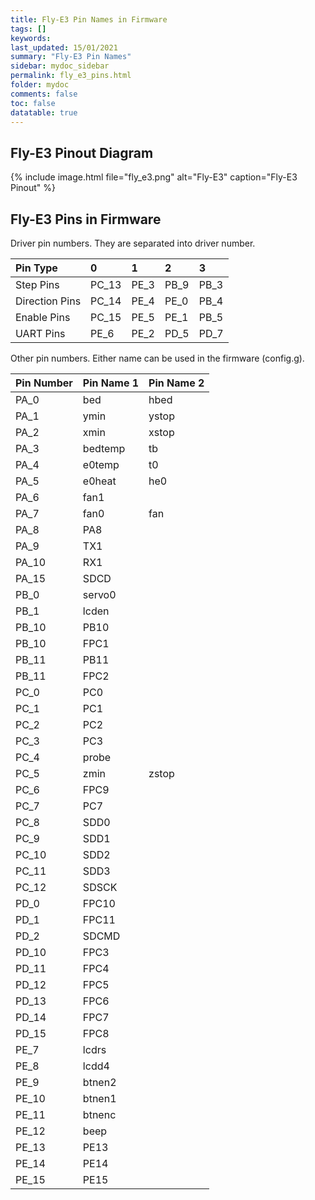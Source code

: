 ```yaml
---
title: Fly-E3 Pin Names in Firmware
tags: []
keywords: 
last_updated: 15/01/2021
summary: "Fly-E3 Pin Names"
sidebar: mydoc_sidebar
permalink: fly_e3_pins.html
folder: mydoc
comments: false
toc: false
datatable: true
---
```


## Fly-E3 Pinout Diagram

{% include image.html file="fly_e3.png" alt="Fly-E3" caption="Fly-E3 Pinout" %}

## Fly-E3 Pins in Firmware

Driver pin numbers. They are separated into driver number.

<div class="datatable-begin"></div>

|Pin Type|0|1|2|3|
| :------------- |:-------------|:-------------|:-------------|:-------------|
|Step Pins|PC_13|PE_3|PB_9|PB_3|
|Direction Pins|PC_14|PE_4|PE_0|PB_4|
|Enable Pins|PC_15|PE_5|PE_1|PB_5|
|UART Pins|PE_6|PE_2|PD_5|PD_7|

<div class="datatable-end"></div>

Other pin numbers. Either name can be used in the firmware (config.g).

<div class="datatable-begin"></div>

|Pin Number|Pin Name 1|Pin Name 2|
| :------------- |:-------------|:-------------|
|PA_0|bed|hbed|
|PA_1|ymin|ystop|
|PA_2|xmin|xstop|
|PA_3|bedtemp|tb|
|PA_4|e0temp|t0|
|PA_5|e0heat|he0|
|PA_6|fan1||
|PA_7|fan0|fan|
|PA_8|PA8||
|PA_9|TX1||
|PA_10|RX1||
|PA_15|SDCD||
|PB_0|servo0||
|PB_1|lcden||
|PB_10|PB10||
|PB_10|FPC1||
|PB_11|PB11||
|PB_11|FPC2||
|PC_0|PC0||
|PC_1|PC1||
|PC_2|PC2||
|PC_3|PC3||
|PC_4|probe||
|PC_5|zmin|zstop|
|PC_6|FPC9||
|PC_7|PC7||
|PC_8|SDD0||
|PC_9|SDD1||
|PC_10|SDD2||
|PC_11|SDD3||
|PC_12|SDSCK||
|PD_0|FPC10||
|PD_1|FPC11||
|PD_2|SDCMD||
|PD_10|FPC3||
|PD_11|FPC4||
|PD_12|FPC5||
|PD_13|FPC6||
|PD_14|FPC7||
|PD_15|FPC8||
|PE_7|lcdrs||
|PE_8|lcdd4||
|PE_9|btnen2||
|PE_10|btnen1||
|PE_11|btnenc||
|PE_12|beep||
|PE_13|PE13||
|PE_14|PE14||
|PE_15|PE15||

<div class="datatable-end"></div>